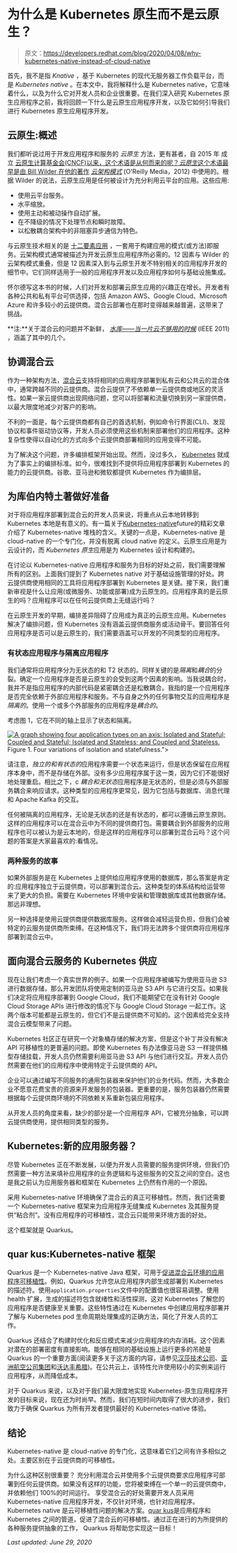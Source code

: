 # 为什么是 Kubernetes 原生而不是云原生？

> 原文：<https://developers.redhat.com/blog/2020/04/08/why-kubernetes-native-instead-of-cloud-native>

首先，我不是指 *Knative* ，基于 Kubernetes 的现代无服务器工作负载平台，而是 *Kubernetes native* 。在本文中，我将解释什么是 Kubernetes native，它意味着什么，以及为什么它对开发人员和企业很重要。在我们深入研究 Kubernetes 原生应用程序之前，我将回顾一下什么是云原生应用程序开发，以及它如何引导我们进行 Kubernetes 原生应用程序开发。

## 云原生:概述

我们都听说过用于开发应用程序和服务的 *云原生* 方法，更有甚者，自 2015 年 成立 [云原生计算基金会(CNCF)以来，这个术语是从何而来的呢？*云原生*这个术语最早是由 Bill Wilder 在他的著作](https://www.infoq.com/news/2015/07/kubernetes-v1-released/) [*云架构模式*](http://shop.oreilly.com/product/0636920023777.do) (O'Reilly Media，2012) 中使用的。根据 Wilder 的说法，云原生应用是任何被设计为充分利用云平台的应用。这些应用:

*   使用云平台服务。
*   水平缩放。
*   使用主动和被动操作自动扩展。
*   在不降级的情况下处理节点和瞬时故障。
*   以松散耦合架构中的非阻塞异步通信为特色。

与云原生技术相关的是 [十二要素应用](https://12factor.net/) ，一套用于构建应用的模式(或方法)即服务。云架构模式通常被描述为开发云原生应用程序所必需的。12 因素与 Wilder 的云架构模式重叠，但是 12 因素深入到与云原生开发不特别相关的应用程序开发的细节中。它们同样适用于一般的应用程序开发以及应用程序如何与基础设施集成。

怀尔德写这本书的时候，人们对开发和部署云原生应用的兴趣正在增长。开发者有各种公共和私有平台可供选择，包括 Amazon AWS、Google Cloud、Microsoft Azure 和许多较小的云提供商。混合云部署也在那时变得越来越普遍，这带来了挑战。

**注:**关于混合云的问题并不新鲜， *[水库——当一片云不够用的时候](https://ieeexplore.ieee.org/abstract/document/5719569)* (IEEE 2011) ，涵盖了其中的几个。

## 协调混合云

作为一种架构方法，[混合云](https://www.infoworld.com/article/2683561/the-case-for-the-hybrid-cloud.html)支持将相同的应用程序部署到私有云和公共云的混合体中，通常跨越不同的云提供商。混合云提供了不依赖单一云提供商或地区的灵活性。如果一家云提供商出现网络问题，您可以将部署和流量切换到另一家提供商，以最大限度地减少对客户的影响。

不利的一面是，每个云提供商都有自己的首选机制，例如命令行界面(CLI)、发现协议和事件驱动协议等，开发人员必须使用这些机制来部署他们的应用程序。这种复杂性使得以自动化的方式向多个云提供商部署相同的应用变得不可能。

为了解决这个问题，许多编排框架开始出现。然而，没过多久， [Kubernetes](https://developers.redhat.com/topics/kubernetes) 就成为了事实上的编排标准。如今，很难找到不提供将应用程序部署到 Kubernetes 的能力的云提供商。谷歌、亚马逊和微软都提供 Kubernetes 作为编排层。

## 为库伯内特土著做好准备

对于将应用程序部署到混合云的开发人员来说，将重点从云本地转移到 Kubernetes 本地是有意义的。有一篇关于[Kubernetes-native](https://medium.com/@cloudark/towards-a-kubernetes-native-future-3e75d7eb9d42)future的精彩文章介绍了 Kubernetes-native 堆栈的含义。关键的一点是，Kubernetes-native 是 cloud-native 的一个专门化，并没有脱离 cloud native 的定义。云原生应用是为云设计的，而 *Kubernetes 原生*应用是为 Kubernetes 设计和构建的。

在讨论以 Kubernetes-native 应用程序和服务为目标的好处之前，我们需要理解所有的区别。上面我们提到了 Kubernetes native 对于基础设施管理的好处。跨云提供商使用相同的工具将应用程序部署到 Kubernetes 是关键。接下来，我们重新审视是什么让应用(或微服务、功能或部署)成为云原生的。应用程序真的是云原生的吗？应用程序可以在任何云提供商上无缝运行吗？

在云原生开发的早期，编排差异阻碍了应用成为真正的云原生应用。Kubernetes 解决了编排问题，但 Kubernetes 没有涵盖云提供商服务或活动骨干。要回答任何应用程序是否可以是云原生的，我们需要涵盖可以开发的不同类型的应用程序。

### 有状态应用程序与隔离应用程序

我们通常将应用程序分为无状态的和 T2 状态的。同样关键的是*隔离*和*耦合*的分裂。确定一个应用程序是否是云原生的会受到这两个因素的影响。当我说耦合时，我并不是指应用程序的内部代码是紧密耦合还是松散耦合。我指的是一个应用程序是否完全依赖于外部应用程序和服务。不与自身之外的任何事物交互的应用程序是*隔离的*。使用一个或多个外部服务的应用程序是*耦合的*。

考虑图 1，它在不同的轴上显示了状态和隔离。

[![A graph showing four application types on an axis: Isolated and Stateful; Coupled and Stateful; Isolated and Stateless; and Coupled and Stateless.](img/f42e4ecff6f49462531b4539da759113.png "AppTypes")](/sites/default/files/blog/2020/02/AppTypes.png)Figure 1\. Four variations of isolation and statefulness.">

请注意，*独立的和有状态的*应用程序需要一个状态来运行，但是状态保留在应用程序本身中，而不是存储在外部。没有多少应用程序属于这一类，因为它们不能很好地处理重启。相比之下，c *耦合和无状态*应用程序是无状态的，但是必须与外部服务耦合来响应请求。这种类型的应用程序更常见，因为它包括与数据库、消息代理和 Apache Kafka 的交互。

任何被隔离的应用程序，无论是无状态的还是有状态的，都可以遵循云原生原则。这样的应用程序可以在混合云中为不同的提供商打包。需要耦合到外部服务的应用程序也可以被认为是云本地的，但是这样的应用程序可以部署到混合云吗？这个问题的答案是大家最喜欢的:看情况。

### 两种服务的故事

如果外部服务是在 Kubernetes 上提供给应用程序使用的数据库，那么答案是肯定的:应用程序独立于云提供商，可以部署到混合云。这种类型的体系结构给运营带来了更大的负担。需要在 Kubernetes 环境中安装和管理数据库或其他数据存储。那远非理想。

另一种选择是使用云提供商提供数据库服务。这样做会减轻运营负担，但我们会被特定的云服务提供商所束缚。在这种情况下，我们将无法跨多个提供商将应用程序部署到混合云中。

## 面向混合云服务的 Kubernetes 供应

现在让我们考虑一个真实世界的例子。如果一个应用程序被编写为使用亚马逊 S3 进行数据存储，那么开发团队将使用定制的亚马逊 S3 API 与它进行交互。如果我们决定将应用程序部署到 Google Cloud，我们不能期望它在没有针对 Google Cloud Storage APIs 进行修改的情况下与 Google Cloud Storage 一起工作。这两个版本可能都是云原生的，但它们不是云提供商不可知的。这个因素给完全支持混合云模型带来了问题。

Kubernetes 社区正在研究一个对象桶存储的解决方案，但是这个补丁并没有解决 API 可移植性的更普遍的问题。即使 Kubernetes 有办法像亚马逊 S3 一样提供桶型存储挂载，开发人员仍然需要利用亚马逊 S3 API 与他们进行交互。开发人员仍然需要在他们的应用程序中使用特定于云提供商的 API。

企业可以通过编写不同服务的通用包装器来保护他们的业务代码。然而，大多数企业不愿意花费宝贵的资源来开发服务的包装器。更重要的是，服务包装器仍然需要根据每个云提供商环境的不同依赖关系重新包装应用程序。

从开发人员的角度来看，缺少的部分是一个应用程序 API，它被充分抽象，可以跨云提供商使用，提供相同类型的服务。

## Kubernetes:新的应用服务器？

尽管 Kubernetes 正在不断发展，以便为开发人员需要的服务提供环境，但我们仍然需要一种方法来填补应用程序的业务逻辑和与这些服务的交互之间的空白。这也是我之前认为应用服务器和框架在 Kubernetes 上仍然有作用的一个原因。

采用 Kubernetes-native 环境确保了混合云的真正可移植性。然而，我们还需要一个 Kubernetes-native 框架来为应用程序无缝集成 Kubernetes 及其服务提供“粘合剂”。没有应用程序的可移植性，混合云只能带来环境方面的好处。

这个框架就是 Quarkus。

## quar kus:Kubernetes-native 框架

Quarkus 是一个 Kubernetes-native Java 框架，可用于[促进混合云环境的应用程序可移植性](https://developers.redhat.com/blog/2019/03/07/quarkus-next-generation-kubernetes-native-java-framework/)。例如，Quarkus 允许您从应用程序内部生成部署到 Kubernetes 的描述符。使用`application.properties`文件中的配置值也很容易调整。使用 health 扩展，生成的描述符包含就绪性和活性探测，这对 Kubernetes 了解您的应用程序是否健康至关重要。这些特性通过在 Kubernetes 中创建应用程序部署并了解与 Kubernetes pod 生命周期处理集成的正确方法，简化了开发人员的工作。

Quarkus 还结合了构建时优化和反应模式来减少应用程序的内存消耗。这个因素对潜在的部署密度有直接影响。能够在相同的基础设施上运行更多的吊舱是 Quarkus 的一个重要方面(阅读更多关于这方面的内容，请参见[汉莎技术公司](https://quarkus.io/blog/aviatar-experiences-significant-savings/)、[亚洲航空公司集团](https://quarkus.io/blog/asiakastieto-chooses-quarkus-for-microservices/)和[沃达丰希腊](https://quarkus.io/blog/vodafone-greece-replaces-spring-boot/))。在公共云上，该特性允许使用较小的实例来运行应用程序，从而降低成本。

对于 Quarkus 来说，以及对于我们最大限度地实现 Kubernetes-原生应用程序开发的目标来说，现在还为时尚早。然而，我们在短时间内取得了很大的进步，我们致力于确保 Quarkus 为所有开发者提供最好的 Kubernetes-native 体验。

## 结论

Kubernetes-native 是 cloud-native 的专门化，这意味着它们之间有许多相似之处。主要区别在于云提供商的可移植性。

为什么这种区别很重要？ 充分利用混合云并使用多个云提供商要求应用程序可部署到任何云提供商。如果没有这样的功能，您将被束缚在一个单一的云提供商中，并依赖他们 100%的时间运行。 享受混合云的好处需要开发人员采用 Kubernetes-native 应用程序开发，不仅针对环境，也针对应用程序。 Kubernetes native 是云可移植性问题的解决方案。[quar kus](https://quarkus.io)是应用程序和 Kubernetes 之间的管道，促进了混合云的可移植性。通过正在进行的为所提供的各种服务提供抽象的工作， Quarkus 将帮助您实现这一目标！

*Last updated: June 29, 2020*